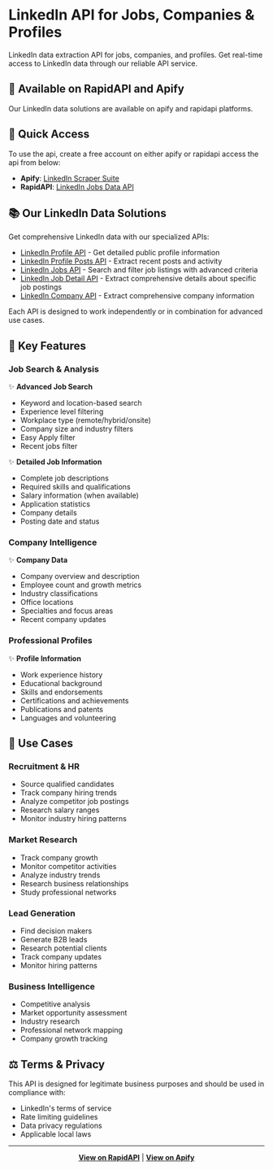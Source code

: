 # LinkedIn API for Jobs, Companies & Profiles

LinkedIn data extraction API for jobs, companies, and profiles. Get real-time access to LinkedIn data through our reliable API service.

## 🚀 Available on RapidAPI and Apify

Our LinkedIn data solutions are available on apify and rapidapi platforms.

## 🚀 Quick Access

To use the api, create a free account on either apify or rapidapi access the api from below:
- **Apify**: [LinkedIn Scraper Suite](https://apify.com/apimaestro)
- **RapidAPI**: [LinkedIn Jobs Data API](https://rapidapi.com/karimgreek/api/linkedin-jobs-data-api)

## 📚 Our LinkedIn Data Solutions

Get comprehensive LinkedIn data with our specialized APIs:

- [LinkedIn Profile API](https://apify.com/apimaestro/linkedin-profile-detail) - Get detailed public profile information
- [LinkedIn Profile Posts API](https://apify.com/apimaestro/linkedin-profile-posts) - Extract recent posts and activity
- [LinkedIn Jobs API](https://rapidapi.com/karimgreek/api/linkedin-jobs-data-api) - Search and filter job listings with advanced criteria
- [LinkedIn Job Detail API](https://apify.com/apimaestro/linkedin-job-detail) - Extract comprehensive details about specific job postings
- [LinkedIn Company API](https://apify.com/apimaestro/linkedin-company-detail) - Extract comprehensive company information

Each API is designed to work independently or in combination for advanced use cases.

## 🎯 Key Features

### Job Search & Analysis
✨ **Advanced Job Search**
- Keyword and location-based search
- Experience level filtering
- Workplace type (remote/hybrid/onsite)
- Company size and industry filters
- Easy Apply filter
- Recent jobs filter

✨ **Detailed Job Information**
- Complete job descriptions
- Required skills and qualifications
- Salary information (when available)
- Application statistics
- Company details
- Posting date and status

### Company Intelligence
✨ **Company Data**
- Company overview and description
- Employee count and growth metrics
- Industry classifications
- Office locations
- Specialties and focus areas
- Recent company updates

### Professional Profiles
✨ **Profile Information**
- Work experience history
- Educational background
- Skills and endorsements
- Certifications and achievements
- Publications and patents
- Languages and volunteering

## 💼 Use Cases

### Recruitment & HR
- Source qualified candidates
- Track company hiring trends
- Analyze competitor job postings
- Research salary ranges
- Monitor industry hiring patterns

### Market Research
- Track company growth
- Monitor competitor activities
- Analyze industry trends
- Research business relationships
- Study professional networks

### Lead Generation
- Find decision makers
- Generate B2B leads
- Research potential clients
- Track company updates
- Monitor hiring patterns

### Business Intelligence
- Competitive analysis
- Market opportunity assessment
- Industry research
- Professional network mapping
- Company growth tracking



## ⚖️ Terms & Privacy

This API is designed for legitimate business purposes and should be used in compliance with:
- LinkedIn's terms of service
- Rate limiting guidelines
- Data privacy regulations
- Applicable local laws

---

<div align="center">

**[View on RapidAPI](https://rapidapi.com/karimgreek/api/linkedin-jobs-data-api)** | **[View on Apify](https://apify.com/apimaestro)**

</div>